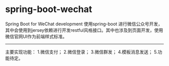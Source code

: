 # spring-boot-wechat
Spring Boot for WeChat development
使用spring-boot 进行微信公众号开发，其中会使用到jersey依赖进行开发restful风格接口。其中也涉及到页面开发，使用微信官网UI作为前端样式标准。

--------
主要实现功能：
1.微信支付；
2.微信登录；
3.微信群发；
4.模板消息发送；
5.功能待定。
